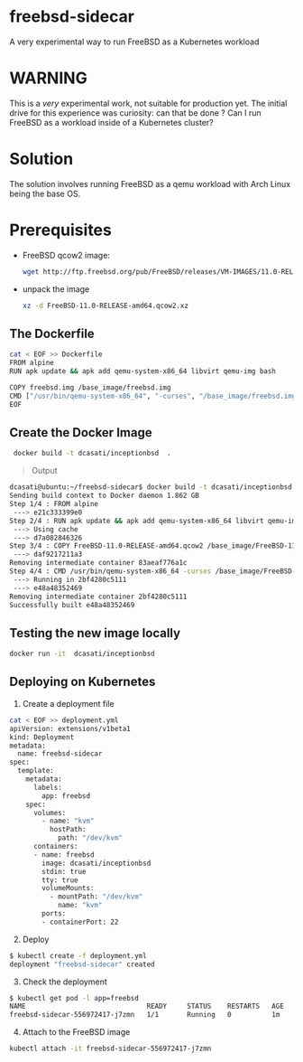 

# freebsd-sidecar
A very experimental way to run FreeBSD as a Kubernetes workload 

# WARNING

This is a _very_ experimental work, not suitable for production yet. The initial drive for this experience was curiosity: can that be done ? Can I run FreeBSD as a workload inside of a Kubernetes cluster?

# Solution

The solution involves running FreeBSD as a qemu workload with Arch Linux being the base OS.

# Prerequisites

- FreeBSD qcow2 image: 
  ```bash
  wget http://ftp.freebsd.org/pub/FreeBSD/releases/VM-IMAGES/11.0-RELEASE/amd64/Latest/FreeBSD-11.0-RELEASE-amd64.qcow2.xz
  ```
- unpack the image

  ```bash
  xz -d FreeBSD-11.0-RELEASE-amd64.qcow2.xz
  ```

## The Dockerfile

```bash
cat < EOF >> Dockerfile
FROM alpine
RUN apk update && apk add qemu-system-x86_64 libvirt qemu-img bash

COPY freebsd.img /base_image/freebsd.img
CMD ["/usr/bin/qemu-system-x86_64", "-curses", "/base_image/freebsd.img"]
EOF
```

## Create the Docker Image

```bash
 docker build -t dcasati/inceptionbsd  .
 ```
> Output
```bash
dcasati@ubuntu:~/freebsd-sidecar$ docker build -t dcasati/inceptionbsd  .
Sending build context to Docker daemon 1.862 GB
Step 1/4 : FROM alpine
 ---> e21c333399e0
Step 2/4 : RUN apk update && apk add qemu-system-x86_64 libvirt qemu-img bash
 ---> Using cache
 ---> d7a082846326
Step 3/4 : COPY FreeBSD-11.0-RELEASE-amd64.qcow2 /base_image/FreeBSD-11.0-RELEASE-amd64.qcow2
 ---> daf9217211a3
Removing intermediate container 83aeaf776a1c
Step 4/4 : CMD /usr/bin/qemu-system-x86_64 -curses /base_image/FreeBSD-11.0-RELEASE-amd64.qcow2
 ---> Running in 2bf4280c5111
 ---> e48a48352469
Removing intermediate container 2bf4280c5111
Successfully built e48a48352469
```

## Testing the new image locally

```bash
docker run -it  dcasati/inceptionbsd
```

## Deploying on Kubernetes

1. Create a deployment file

```bash
cat < EOF >> deployment.yml
apiVersion: extensions/v1beta1
kind: Deployment
metadata:
  name: freebsd-sidecar
spec:
  template:
    metadata:
      labels:
        app: freebsd
    spec:
      volumes:
        - name: "kvm"
          hostPath:
            path: "/dev/kvm"
      containers:
      - name: freebsd
        image: dcasati/inceptionbsd
        stdin: true
        tty: true
        volumeMounts:
          - mountPath: "/dev/kvm"
            name: "kvm"
        ports:
        - containerPort: 22
 ```
2. Deploy

```bash
$ kubectl create -f deployment.yml
deployment "freebsd-sidecar" created
```

3. Check the deployment

```bash
$ kubectl get pod -l app=freebsd
NAME                              READY     STATUS    RESTARTS   AGE
freebsd-sidecar-556972417-j7zmn   1/1       Running   0          1m
```
4. Attach to the FreeBSD image

```bash
kubectl attach -it freebsd-sidecar-556972417-j7zmn 
```
